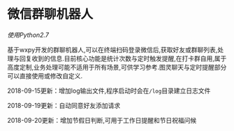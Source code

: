 # 微信群聊机器人

_使用Python2.7_

基于wxpy开发的群聊机器人,可以在终端扫码登录微信后,获取好友或群聊列表,处理与回复收到的信息.目前核心功能是统计次数与定时触发提醒,在打卡群自用,属于高度定制,业务处理可能不适用于所有场景,可供学习参考.图灵聊天与定时提醒部分可以直接使用或修改自定义.

2018-09-15更新：增加log输出文件,程序启动时会在`/log`目录建立日志文件

2018-09-19更新：自动同意好友添加请求

2018-09-20更新：增加节假日判断,可用于工作日提醒和节日祝福问候
